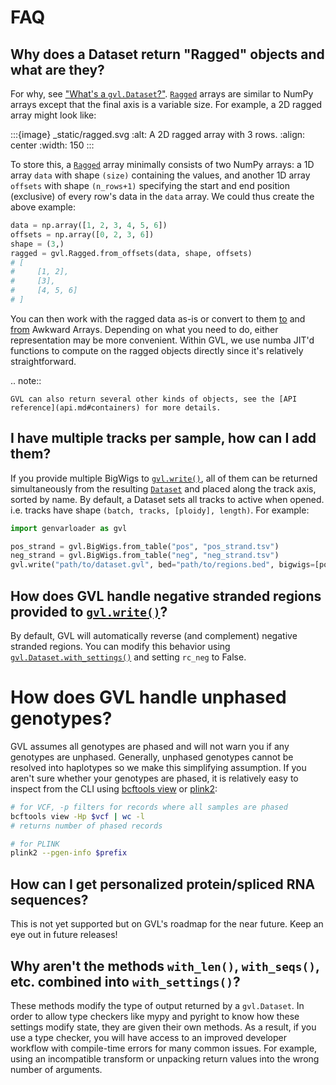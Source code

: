 # FAQ

## Why does a Dataset return "Ragged" objects and what are they?

For why, see ["What's a `gvl.Dataset`?"](dataset.md). [`Ragged`](api.md#genvarloader.Ragged) arrays are similar to NumPy arrays except that the final axis is a variable size. For example, a 2D ragged array might look like:

:::{image} _static/ragged.svg
:alt: A 2D ragged array with 3 rows.
:align: center
:width: 150
:::

To store this, a [`Ragged`](api.md#genvarloader.Ragged) array minimally consists of two NumPy arrays: a 1D array `data` with shape `(size)` containing the values, and another 1D array `offsets` with shape `(n_rows+1)` specifying the start and end position (exclusive) of every row's data in the `data` array. We could thus create the above example:

```python
data = np.array([1, 2, 3, 4, 5, 6])
offsets = np.array([0, 2, 3, 6])
shape = (3,)
ragged = gvl.Ragged.from_offsets(data, shape, offsets)
# [
#     [1, 2],
#     [3],
#     [4, 5, 6]
# ]
```

You can then work with the ragged data as-is or convert to them [to](api.md#genvarloader.Ragged.to_awkward) and [from](api.md#genvarloader.Ragged.from_awkward) Awkward Arrays. Depending on what you need to do, either representation may be more convenient. Within GVL, we use numba JIT'd functions to compute on the ragged objects directly since it's relatively straightforward.

.. note::

    GVL can also return several other kinds of objects, see the [API reference](api.md#containers) for more details.

## I have multiple tracks per sample, how can I add them?

If you provide multiple BigWigs to [`gvl.write()`](api.md#genvarloader.write), all of them can be returned simultaneously from the resulting [`Dataset`](api.md#genvarloader.Dataset) and placed along the track axis, sorted by name. By default, a Dataset sets all tracks to active when opened. i.e. tracks have shape `(batch, tracks, [ploidy], length)`. For example:

```python
import genvarloader as gvl

pos_strand = gvl.BigWigs.from_table("pos", "pos_strand.tsv")
neg_strand = gvl.BigWigs.from_table("neg", "neg_strand.tsv")
gvl.write("path/to/dataset.gvl", bed="path/to/regions.bed", bigwigs=[pos_strand, neg_strand])
```

## How does GVL handle negative stranded regions provided to [`gvl.write()`](api.md#genvarloader.write)?

By default, GVL will automatically reverse (and complement) negative stranded regions. You can modify this behavior using
[`gvl.Dataset.with_settings()`](api.md#genvarloader.Dataset.with_settings) and setting `rc_neg` to False.

# How does GVL handle unphased genotypes?

GVL assumes all genotypes are phased and will not warn you if any genotypes are unphased. Generally, unphased
genotypes cannot be resolved into haplotypes so we make this simplifying assumption. If you aren't sure whether your genotypes are phased, it is relatively easy to inspect from the CLI using [bcftools view](https://samtools.github.io/bcftools/bcftools.html#view) or [plink2](https://www.cog-genomics.org/plink/2.0/basic_stats#pgen_info):

```bash
# for VCF, -p filters for records where all samples are phased
bcftools view -Hp $vcf | wc -l
# returns number of phased records

# for PLINK
plink2 --pgen-info $prefix
```

## How can I get personalized protein/spliced RNA sequences?

This is not yet supported but on GVL's roadmap for the near future. Keep an eye out in future releases!

<!-- Example of variable length regions

Example of spliced gvl.write() and enabling splicing

Example of SeqPro translate for RNA and AA -->

## Why aren't the methods `with_len()`, `with_seqs()`, etc. combined into `with_settings()`?

These methods modify the type of output returned by a `gvl.Dataset`. In order to allow type checkers like mypy and pyright to know how these settings modify state, they are given their own methods. As a result, if you use a type checker, you will have access to an improved developer workflow with compile-time errors for many common issues. For example, using an incompatible transform or unpacking return values into the wrong number of arguments.